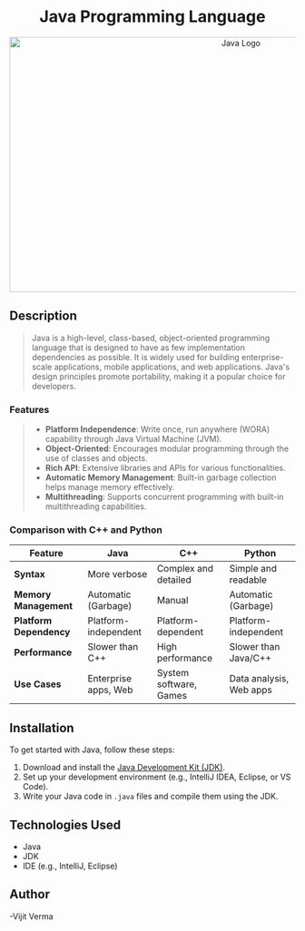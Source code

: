 <div align="center">

# Java Programming Language

</div>

<p align="center">
    <img src="https://www.altexsoft.com/static/blog-post/2023/11/ca8d02be-543f-47e2-9060-3dadbb6af891.jpg" alt="Java Logo" width="800" height="450">
</p>

## Description

> Java is a high-level, class-based, object-oriented programming language that is designed to have as few implementation dependencies as possible. It is widely used for building enterprise-scale applications, mobile applications, and web applications. Java's design principles promote portability, making it a popular choice for developers.

### Features

> - **Platform Independence**: Write once, run anywhere (WORA) capability through Java Virtual Machine (JVM).
> - **Object-Oriented**: Encourages modular programming through the use of classes and objects.
> - **Rich API**: Extensive libraries and APIs for various functionalities.
> - **Automatic Memory Management**: Built-in garbage collection helps manage memory effectively.
> - **Multithreading**: Supports concurrent programming with built-in multithreading capabilities.

### Comparison with C++ and Python

| Feature                   | Java                   | C++                     | Python                  |
|---------------------------|------------------------|-------------------------|-------------------------|
| **Syntax**                | More verbose           | Complex and detailed    | Simple and readable     |
| **Memory Management**     | Automatic (Garbage)    | Manual                   | Automatic (Garbage)     |
| **Platform Dependency**   | Platform-independent    | Platform-dependent      | Platform-independent     |
| **Performance**           | Slower than C++       | High performance         | Slower than Java/C++     |
| **Use Cases**             | Enterprise apps, Web   | System software, Games   | Data analysis, Web apps  |

## Installation

To get started with Java, follow these steps:

1. Download and install the [Java Development Kit (JDK)](https://www.oracle.com/java/technologies/javase-jdk11-downloads.html).
2. Set up your development environment (e.g., IntelliJ IDEA, Eclipse, or VS Code).
3. Write your Java code in `.java` files and compile them using the JDK.

## Technologies Used

- Java
- JDK
- IDE (e.g., IntelliJ, Eclipse)

## Author

-Vijit Verma

